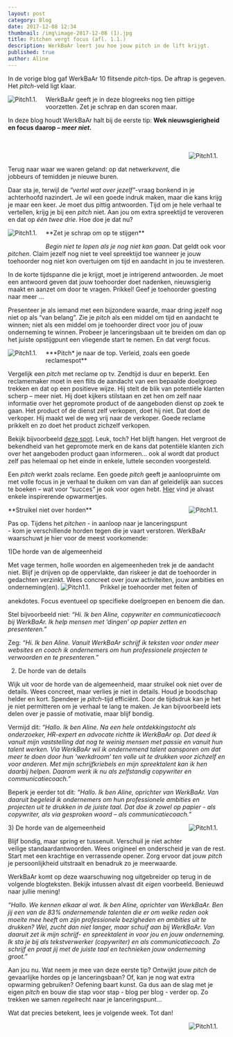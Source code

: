 ```yaml
---
layout: post
category: Blog
date: 2017-12-08 12:34
thumbnail: /img\image-2017-12-08 (1).jpg
title: Pitchen vergt focus (afl. 1.1.)
description: WerkBaAr leert jou hoe jouw pitch in de lift krijgt.
published: true
author: Aline
---
```


In de vorige blog gaf WerkBaAr 10 flitsende *pitch*-tips. De aftrap is gegeven. Het *pitch*-veld ligt klaar. 

<img alt="Pitch1.1." class="img-responsive" style="float: left;margin:0 20px 15px 0" src="/img\image-2017-12-09 (3).png">

WerkBaAr geeft je in deze blogreeks nog tien pittige voorzetten. Zet je schrap en dan scoren maar. 

In deze blog houdt WerkBaAr halt bij de eerste tip: **Wek nieuwsgierigheid en focus daarop – *meer niet*.**

<br><br>
<img alt="Pitch1.1." class="img-responsive" style="float: right;margin:0 20px 15px 0" src="/img\image-2017-12-09 (1).png">
<br>

Terug naar waar we waren geland: op dat netwerk*event*, die jobbeurs of temidden je nieuwe buren. 

Daar sta je, terwijl de *“vertel wat over jezelf”*-vraag bonkend in je achterhoofd nazindert. Je wil een goede indruk maken, maar die kans krijg je maar een keer. Je moet dus pittig antwoorden. Tijd om je hele verhaal te vertellen, krijg je bij een *pitch* niet. Aan jou om extra spreektijd te veroveren en dat op *één twee drie*. Hoe doe je dat nu?

<img alt="Pitch1.1." class="img-responsive" style="float: left;margin:0 20px 15px 0" src="/img\image-2017-12-09 (2).png">
**Zet je schrap om op te stijgen** 

*Begin niet te lopen als je nog niet kan gaan.* Dat geldt ook voor *pitchen*. Claim jezelf nog niet te veel spreektijd toe wanneer je jouw toehoorder nog niet kon overtuigen om tijd en aandacht in jou te investeren. 

In de korte tijdspanne die je krijgt, moet je intrigerend antwoorden. Je moet een antwoord geven dat jouw toehoorder doet nadenken, nieuwsgierig maakt en aanzet om door te vragen. Prikkel! Geef je toehoorder goesting naar meer …

Presenteer je als iemand met een bijzondere waarde, maar dring jezelf nog niet op als “van belang”. Zie je *pitch* als een middel om tijd en aandacht te winnen; niet als een middel om je toehoorder direct voor jou of jouw onderneming te winnen. Probeer je lanceringsbaan uit te breiden om dan op het juiste opstijgpunt een vliegende start te nemen. En dat vergt focus.  

<img alt="Pitch1.1." class="img-responsive" style="float: left;margin:0 20px 15px 0" src="/img\image-2017-12-08 (4).jpg">
***Pitch* je naar de top. Verleid, zoals een goede reclamespot**

Vergelijk een *pitch* met reclame op tv. Zendtijd is duur en beperkt. Een reclamemaker moet in een flits de aandacht van een bepaalde doelgroep trekken en dat op een positieve wijze. Hij stelt de blik van potentiële klanten scherp – meer niet. Hij doet kijkers stilstaan en zet hen om zelf naar informatie over het gepromote product of de aangeboden dienst op zoek te gaan. Het product of de dienst zelf verkopen, doet hij niet. Dat doet de verkoper. Hij maakt wel de weg vrij naar de verkoper. Goede reclame prikkelt en zo doet het product zichzelf verkopen.

Bekijk bijvoorbeeld [deze spot](https://www.youtube.com/watch?v=RzqzxYZwJyc&feature=youtu.be). Leuk, toch? Het blijft hangen. Het vergroot de bekendheid van het gepromote merk en de kans dat potentiële klanten zich over het aangeboden product gaan informeren… ook al wordt dat product zelf pas helemaal op het einde in enkele, luttele seconden voorgesteld.

Een *pitch* werkt zoals reclame. Een goede *pitch* geeft je aanloopruimte om met volle focus in je verhaal te duiken om van dan af geleidelijk aan succes te boeken – wat voor “succes” je ook voor ogen hebt. [Hier](https://www.youtube.com/watch?v=_Aj5RgYpNNA&feature=youtu.be) vind je alvast enkele inspirerende opwarmertjes.

<img alt="Pitch1.1." class="img-responsive" style="float: right;margin:0 20px 15px 0" src="/img\image-2017-12-09.png">
**Struikel niet over horden** 

Pas op. Tijdens het *pitchen* - in aanloop naar je lanceringspunt - kom je verschillende horden tegen die je vaart verstoren. WerkBaAr waarschuwt je hier voor de meest voorkomende:

1)De horde van de algemeenheid

Met vage termen, holle woorden en algemeenheden trek je de aandacht niet. Blijf je drijven op de oppervlakte, dan riskeer je dat de toehoorder in gedachten verzinkt. Wees concreet over jouw activiteiten, jouw ambities en onderneming(en). 
<img alt="Pitch1.1." class="img-responsive" style="float: leftt;margin:0 20px 15px 0" src="/img\image-2017-12-08.jpg">
Prikkel je toehoorder met feiten of anekdotes. Focus eventueel op specifieke doelgroepen en benoem die dan.

Stel bijvoorbeeld niet: *“Hi. Ik ben Aline, copywriter en communicatiecoach bij WerkBaAr. Ik help mensen met ‘dingen’ op papier zetten en presenteren.”*

Zeg: *“Hi. Ik ben Aline. Vanuit WerkBaAr schrijf ik teksten voor onder meer websites en coach ik ondernemers om hun professionele projecten te verwoorden en te presenteren.”*

2) De horde van de details

Wijk uit voor de horde van de algemeenheid, maar struikel ook niet over de details. Wees concreet, maar verlies je niet in details. Houd je boodschap helder en kort. Spendeer je *pitch*-tijd efficiënt. Door de tijdsdruk kan je het je niet permitteren om je verhaal te lang te maken. Je kan bijvoorbeeld iets delen over je passie of motivatie, maar blijf bondig. 

Vermijd dit: *“Hallo. Ik ben Aline. Na een hele ontdekkingstocht als onderzoeker, HR-expert en advocate richtte ik WerkBaAr op. Dat deed ik vanuit mijn vaststelling dat nog te weinig mensen met passie en vanuit hun talent werken. Via WerkBaAr wil ik ondernemend talent aansporen om dat meer te doen door hun ‘werkdroom’ ten volle uit te drukken voor zichzelf en voor anderen. Met mijn schrijfkriebels en mijn spreektalent kan ik hen daarbij helpen. Daarom werk ik nu als zelfstandig copywriter en communicatiecoach.”*

Beperk je eerder tot dit: *“Hallo. Ik ben Aline, oprichter van WerkBaAr. Van daaruit begeleid ik ondernemers om hun professionele ambities en projecten uit te drukken in de juiste taal. Dat doe ik zowel op papier - als copywriter, als via gesproken woord – als communicatiecoach.”*

<img alt="Pitch1.1." class="img-responsive" style="float: right;margin:0 20px 15px 0" src="/img\image-2017-12-08 (3).jpg">
3) De horde van de algemeenheid

Blijf bondig, maar spring er tussenuit. Verschuil je niet achter veilige standaardantwoorden. Wees origineel en onderscheid je van de rest. Start met een krachtige en verrassende opener. Zorg ervoor dat jouw *pitch* je persoonlijkheid uitstraalt en benadruk zo je meerwaarde.

WerkBaAr komt op deze waarschuwing nog uitgebreider op terug in de volgende blogteksten. Bekijk intussen alvast dit *eigen* voorbeeld. Benieuwd naar jullie mening!

*“Hallo. We kennen elkaar al wat. Ik ben Aline, oprichter van WerkBaAr. Ben jij een van de 83% ondernemende talenten die er om welke reden ook moeite mee heeft om zijn professionele bezigheden en ambities uit te drukken? Wel, zucht dan niet langer, maar schuif aan bij WerkBaAr. Van daaruit zet ik mijn schrijf- en spreektalent in voor jou en jouw onderneming. Ik sta je bij als tekstverwerker (copywriter) en als communicatiecoach. Zo schrijf en praat jij met de juiste taal en technieken jouw onderneming groot.”*

Aan jou nu. Wat neem je mee van deze eerste tip? Ontwijkt jouw *pitch* de gevaarlijke hordes op je lanceringsbaan? Of, kan je nog wat extra opwarming gebruiken? Oefening baart kunst. Ga dus aan de slag met je eigen *pitch* en bouw die stap voor stap - blog per blog - verder op. Zo trekken we samen *regel*recht naar je lanceringspunt…  

Wat dat precies betekent, lees je volgende week. Tot dan!

<img alt="Pitch1.1." class="img-responsive" style="float: right;margin:0 20px 15px 0" src="/img\swan-630142__340.jpg">





<br><br><br><br><br><br><br><br><br><br><br><br>








